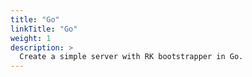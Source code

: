 ```yaml
---
title: "Go"
linkTitle: "Go"
weight: 1
description: >
  Create a simple server with RK bootstrapper in Go.
---
```

